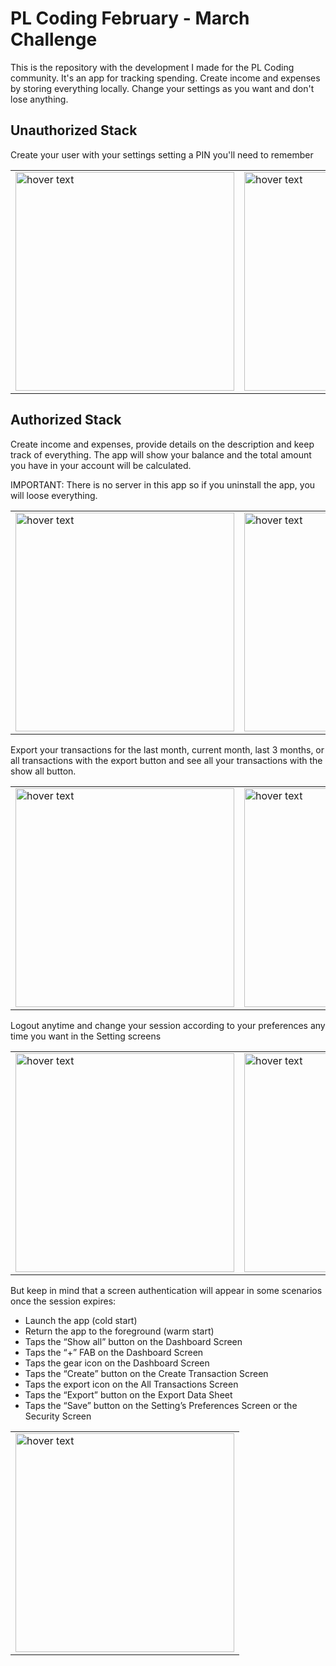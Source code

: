 # PL Coding February - March Challenge
This is the repository with the development I made for the PL Coding community. It's an app for tracking spending. Create income and expenses by storing everything locally. Change your settings as you want and don't lose anything.

## Unauthorized Stack

Create your user with your settings setting a PIN you'll need to remember

<table align="center">
  <tr>
		<td><img src="https://github.com/user-attachments/assets/ede605f8-7e22-496c-b46d-857c15bf921c" width="350" title="hover text"></td>
    <td><img src="https://github.com/user-attachments/assets/6d22e6f6-b204-4621-876d-0dd5ad5bb515" width="350" title="hover text"></td>
    <td><img src="https://github.com/user-attachments/assets/d7eb00fe-4be6-43c8-8065-44dd12afd1f6" width="350" title="hover text"></td>
    <td><img src="https://github.com/user-attachments/assets/40d3486d-acc8-4ab2-9cf6-7ca394c3745f" width="350" title="hover text"></td>
    <td><img src="https://github.com/user-attachments/assets/19670eb8-975b-4101-b1af-631ec89d0c47" width="350" title="hover text"></td>
	</tr>
</table>

## Authorized Stack

Create income and expenses, provide details on the description and keep track of everything. The app will show your balance and the total amount you have in your account will be calculated. 

IMPORTANT: There is no server in this app so if you uninstall the app, you will loose everything.

<table align="center">
  <tr>
    <td><img src="https://github.com/user-attachments/assets/a9129533-9352-43bf-9b49-da111bb81f7c" width="350" title="hover text"></td>
    <td><img src="https://github.com/user-attachments/assets/d12821b1-de21-40c6-ad25-0924a55ea8e9" width="350" title="hover text"></td>
    <td><img src="https://github.com/user-attachments/assets/ef63476a-9009-4229-b804-152bbcf3c459" width="350" title="hover text"></td>
  </tr>
</table>

Export your transactions for the last month, current month, last 3 months, or all transactions with the export button and see all your transactions with the show all button.

<table align="center">
  <tr>
    <td><img src="https://github.com/user-attachments/assets/00753ea4-149f-4076-be92-b52ac0cd8d8b" width="350" title="hover text"></td>
    <td><img src="https://github.com/user-attachments/assets/68d57713-bfb8-4976-9492-6221c1c5a8d5" width="350" title="hover text"></td>
  </tr>
</table>

Logout anytime and change your session according to your preferences any time you want in the Setting screens

<table>
  <tr>
    <td><img src="https://github.com/user-attachments/assets/ca08ab69-6b86-4bd2-b423-a300fc6c71ba" width="350" title="hover text"></td>
    <td><img src="https://github.com/user-attachments/assets/0c8c4cdf-bd76-400c-bdc9-454654f709e5" width="350" title="hover text"></td>
    <td><img src="https://github.com/user-attachments/assets/7cdb8ec3-9a70-4842-add8-22529e6d49f4" width="350" title="hover text"></td>
  </tr>
</table>

But keep in mind that a screen authentication will appear in some scenarios once the session expires:

- Launch the app (cold start)
- Return the app to the foreground (warm start)
- Taps the “Show allˮ button on the Dashboard Screen
- Taps the “+ˮ FAB on the Dashboard Screen
- Taps the gear icon on the Dashboard Screen
- Taps the “Createˮ button on the Create Transaction Screen
- Taps the export icon on the All Transactions Screen
- Taps the “Exportˮ button on the Export Data Sheet
- Taps the “Saveˮ button on the Settingʼs Preferences Screen or the Security Screen

<table>
  <tr>
    <td><img src="https://github.com/user-attachments/assets/01e0f916-69d5-4331-955c-5a487d6f0cf1" width="350" title="hover text"/></td>
  </tr>
</table>

